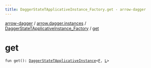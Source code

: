 ```yaml
---
title: DaggerStateTApplicativeInstance_Factory.get - arrow-dagger
---
```


[arrow-dagger](../../index.html) / [arrow.dagger.instances](../index.html) / [DaggerStateTApplicativeInstance_Factory](index.html) / [get](./get.html)

# get

`fun get(): `[`DaggerStateTApplicativeInstance`](../-dagger-state-t-applicative-instance/index.html)`<`[`F`](index.html#F)`, `[`L`](index.html#L)`>`